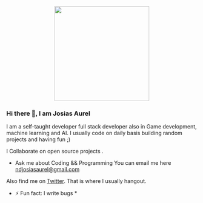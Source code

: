 
<img src="https://josiasaurel.tech/josias.png" width="250px" height="250px" style="display: block; margin-left: auto; margin-right: auto;" />


### Hi there 👋, I am Josias Aurel

I am a self-taught developer full stack developer also in Game development, machine learning and AI.
I usually code on daily basis building random projects and having fun ;)

I Collaborate on open source projects .

- Ask me about Coding && Programming
You can email me here [ndjosiasaurel@gmail.com](ndjosiasaurel@gmail.com)

Also find me on [Twitter](https://twitter.com/JosiasWing?s=09). That is where I usually hangout.


* ⚡ Fun fact: I write bugs *



